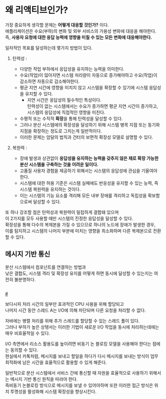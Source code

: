 # 왜 리액티브인가?  
  
가장 중요하게 생각할 문제는 **어떻게 대응할 것인가?** 이다.         
애플리케이션은 수요(부하)의 변화 및 외부 서비스의 가용성 변화에 대응을 해야한다.     
즉, **사용자 요청에 대한 응답 능력에 영향을 미칠 수 있는 모든 변화에 대응해야한다.**   

일차적인 목표를 달성하는데 몇가지 방법이 있다. 
 
1. 탄력성 :   
    * 다양한 작업 부하에서 응답성을 유지하는 능력을 의미한다.    
    * 수요(작업)이 많아지면 시스템 처리량이 자동으로 증가해야하고 수요(작업)이 감소하면 자동으로 감소해야한다.    
    * 평균 지연 시간에 영향을 미치지 않고 시스템을 확장할 수 있기에 시스템 응답성을 유지할 수 있다.   
        * 지연 시간은 응답성의 필수적인 특성이다.      
          탄력성이 없는 시스템에서는 수요가 증가하면 평균 지연 시간이 증가하고, 시스템의 응답성에 직접적인 영향을 미친다.       
    * 수평적 또는 수직적 **확장**을 통해 탄력성을 달성할 수 있다.    
    * 그러나 분산 시스템에의 확장성을 달성하기 위해 시스템 병목 지점 또는 동기화 지점을 확장하는 정도로 그치는게 일반적이다.  
    * 이러한 문제는 암달의 법칙과 건터의 보편적 확장성 모델로 설명할 수 있다.  
  
2. 복원력 : 
    * 장애 발생과 상관없이 **응답성을 유지하는 능력을 갖추지 않은 채로 확장 가능한 분산 시스템을 구축하는 것을 어려운 일이다.**   
    * 고품질 사용자 경험을 제공하기 위해서는 시스템의 응답성에 관심을 기울여야 한다.     
    * 시스템에 대한 허용 기준은 시스템 실패에도 반응성을 유지할 수 있는 능력, 즉 시스템 복원력을 유지하는 것이다.       
    * 이는 시스템의 기능 요소를 격리해 모든 내부 장애를 격리하고 독립성을 확보함으로써 달성할 수 있다.       
   
또 하나 강조할 점은 탄력성과 복원력이 밀접하게 결합돼 있으며          
이 2가지를 모두 사용할 때만 시스템의 진정한 응답성을 달성할 수 있다.         
확장성을 통해 다수의 복제본을 가질 수 있으므로 하나의 노드에 장애가 발생한 경우,        
이를 탐지하고 시스템의 나머지 부분에 미치는 영향을 최소화하며 다른 복제본으로 전환할 수 있다.    

## 메시지 기반 통신 

분산 시스템에서 컴포넌트를 연결하는 방법과     
낮은 결합도, 시스템 격리 및 확장성 유지를 어떻게 하면 동시에 달성할 수 있는지는 여전히 불분명하다.    

```java
```

[#](#)  

보다시피 처리 시간의 일부만 효과적인 CPU 사용을 위해 할당되고     
나머지 시간 동안 스레드 A는 I/O에 의해 차단되며 다른 요청을 처리할 수 없다.     
 
자바에는 병렬 처리를 위해 추가 스레드를 할당할 수 있는 스레드 풀이 있다.     
그러나 부하가 높은 상탱서는 이러한 기법이 새로운 I/O 작업을 동시에 처리하는데에는 매우 비효율적일 수 있다.    
  
I/O 측면에서 리소스 활용도를 높이려면 비동기 논 블로킹 모델을 사용해야 한다는 점에는 동의할 수 있다.       
현실에서 카톡처럼, 메시지를 보내고 할일을 하다가 다시 메시지를 보내는 방식이 업무 최적화에 남은 시간을 효율적으로 활용할 수 있게 해준다.     
  
일반적으로 분산 시스템에서 서비스 간에 통신할 때 자원을 효율적으로 사용하기 위해서는 메시지 기반 통신 원칙을 따랴야 한다.    
즉비동기 논블로킹 방식으로 메시지를 보낼 수 있어야하며 또한 이러한 접근 방식은 위치 투명성을 활성화해 시스템 확장성을 향상시킨다.   





